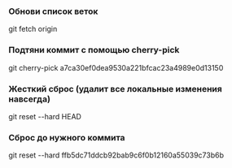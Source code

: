 ### Обнови список веток
git fetch origin

### Подтяни коммит с помощью cherry-pick
git cherry-pick a7ca30ef0dea9530a221bfcac23a4989e0d13150


### Жесткий сброс (удалит все локальные изменения навсегда)
git reset --hard HEAD

### Сброс до нужного коммита
git reset --hard ffb5dc71ddcb92bab9c6f0b12160a55039c73b6b
